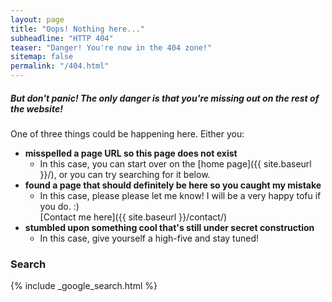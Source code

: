 ```yaml
---
layout: page
title: "Oops! Nothing here..."
subheadline: "HTTP 404"
teaser: "Danger! You're now in the 404 zone!"
sitemap: false
permalink: "/404.html"
---
```


##### But don't panic! The only danger is that you're missing out on the rest of the website!

One of three things could be happening here. Either you:
 * **misspelled a page URL so this page does not exist**
   * In this case, you can start over on the [home page]({{ site.baseurl }}/), or you can try searching for it below.
 * **found a page that should definitely be here so you caught my mistake**
   * In this case, please please let me know! I will be a very happy tofu if you do. :)  
     [Contact me here]({{ site.baseurl }}/contact/)
 * **stumbled upon something cool that's still under secret construction**
   * In this case, give yourself a high-five and stay tuned!


### Search

{% include _google_search.html %}
